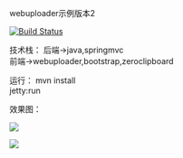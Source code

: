 webuploader示例版本2

[![Build Status](https://travis-ci.org/tzq668766/webupload.svg?branch=webupload_v2)](https://travis-ci.org/tzq668766/webupload)

技术栈： 
后端->java,springmvc  
前端->webuploader,bootstrap,zeroclipboard  

运行：
mvn install  
jetty:run  

效果图：

![](https://github.com/tzq668766/screenshots/blob/master/webupload_screenshots/webuploader_v2_1.jpg)

![](https://github.com/tzq668766/screenshots/blob/master/webupload_screenshots/webuploader_v2_2.jpg)
